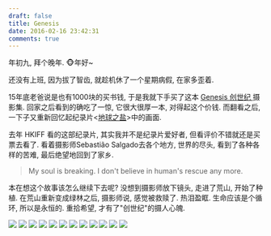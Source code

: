 ```yaml
---
draft: false
title: Genesis
date: 2016-02-16 23:42:31
comments: true
---
```


年初九, 拜个晚年. 🐵年好~

还没有上班, 因为拔了智齿, 就趁机休了一个星期病假, 在家多歪着.

15年底老爸说是也有1000块的买书钱, 于是我就下手买了这本 [Genesis 创世纪 ](http://book.douban.com/subject/20500583/) 摄影集.
回家之后看到的确吃了一惊, 它很大很厚一本, 对得起这个价钱.
而翻看之后, 一下子又重新回忆起纪录片<[地球之盐](http://movie.douban.com/subject/10741871/)>中的画面.

去年 HKIFF 看的这部纪录片, 其实我并不是纪录片爱好者, 但看评价不错就还是买票去看了.
看着摄影师Sebastião Salgado去各个地方, 世界的尽头, 看到了各种各样的苦难, 最后绝望地回到了家乡.

> My soul is breaking. I don't believe in human's rescue any more.

本在想这个故事该怎么继续下去呢? 没想到摄影师放下镜头, 走进了荒山, 开始了种植.
在荒山重新变成绿林之后, 摄影师说, 感觉被救赎了. 热泪盈眶.
生命应该是个循环, 所以是永恒的. 重拾希望, 才有了"创世纪"的摄人心魄.

![](../../assets/images/genesis-1.pic.jpg)
![](../../assets/images/genesis-2.pic.jpg)
![](../../assets/images/genesis-3.pic.jpg)
![](../../assets/images/genesis-4.pic.jpg)
![](../../assets/images/genesis-5.pic.jpg)
![](../../assets/images/genesis-6.pic.jpg)
![](../../assets/images/genesis-7.pic.jpg)
![](../../assets/images/genesis-8.pic.jpg)
![](../../assets/images/genesis-9.pic.jpg)
![](../../assets/images/genesis-10.pic.jpg)
![](../../assets/images/genesis-11.pic.jpg)
![](../../assets/images/genesis-12.pic.jpg)
